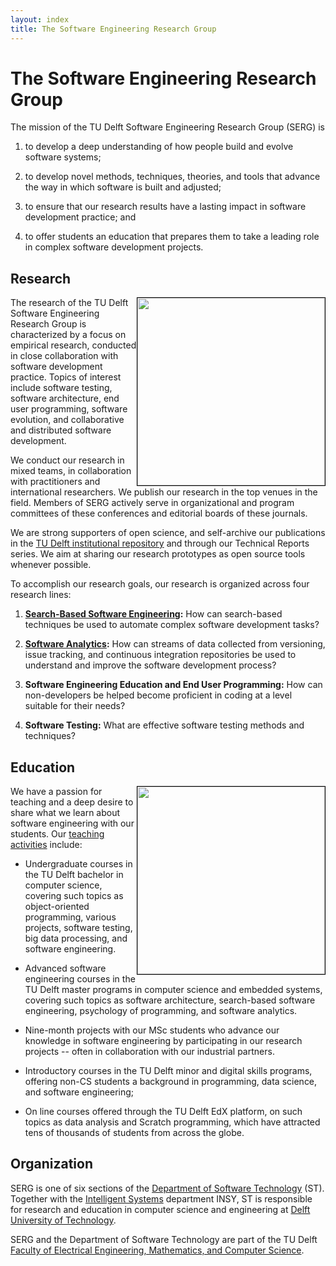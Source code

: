 ```yaml
---
layout: index
title: The Software Engineering Research Group
---
```


# The Software Engineering Research Group

The mission of the TU Delft Software Engineering Research Group (SERG) is

1. to develop a deep understanding of how people build and evolve software systems;

2. to develop novel methods, techniques, theories, and tools that advance the way in which software is built and adjusted;

3. to ensure that our research results have a lasting impact in software development practice; and

4. to offer students an education that prepares them to take a leading role in complex software development projects.


## Research

<image src="img/watchdog.png" style="float:right; width:300px; border:1px solid #000"/>

The research of the TU Delft Software Engineering Research Group is
characterized by a focus on empirical research, conducted in close collaboration
with software development practice. Topics of interest include software testing,
software architecture, end user programming, software evolution, and
collaborative and distributed software development.

We conduct our research in mixed teams, in collaboration with practitioners and
international researchers. We publish our research in the top venues in the
field. Members of SERG actively serve in organizational and program committees
of these conferences and editorial boards of these journals.

We are strong supporters of open science, and self-archive our publications in
the [TU Delft institutional repository](https://pure.tudelft.nl/portal/en/organisations/software-engineering(d40bac4b-3dd0-4427-aa5f-9331cae5d02e)/publications.html) and through 
our Technical Reports series. We aim at sharing our research prototypes as open
source tools whenever possible.

To accomplish our research goals, our research is organized across four research lines:

1. **[Search-Based Software Engineering](sbse.html):** How can search-based techniques be used to automate complex software development tasks?

2. **[Software Analytics](softanalytics.html):** How can streams of data collected from versioning, issue tracking, and continuous integration repositories be used to understand and improve the software development process?

3. **Software Engineering Education and End User Programming:** How can non-developers be helped become proficient in coding at a level suitable for their needs?

4. **Software Testing:** What are effective software testing methods and techniques?

## Education

<image src="img/lecture.jpg" style="float:right; width:300px; border:1px solid #000"/>

We have a passion for teaching and a deep desire to share what we learn about software engineering
with our students. Our [teaching activities](teaching.html) include:

- Undergraduate courses in the TU Delft bachelor in computer science, covering such topics as object-oriented programming, various projects, software testing, big data processing, and software engineering.

- Advanced software engineering courses in the TU Delft master programs in computer science and embedded systems, covering such topics as software architecture, search-based software engineering, psychology of programming, and software analytics.

- Nine-month projects with our MSc students who advance our knowledge in software engineering by participating in our research projects -- often in collaboration with our industrial partners.

- Introductory courses in the TU Delft minor and digital skills programs, offering non-CS students a background in programming, data science, and software engineering;

- On line courses offered through the TU Delft EdX platform, on such topics as data analysis and Scratch programming, which have attracted tens of thousands of students from across the globe.

## Organization

SERG is one of six sections of the [Department of Software Technology][st] (ST).
Together with the [Intelligent Systems][INSY] department INSY, ST is responsible for research and education in computer science and engineering at [Delft University of Technology][tudelft].

SERG and the Department of Software Technology are part of the TU Delft [Faculty of Electrical Engineering, Mathematics, and Computer Science][eemcs].

[eemcs]: https://www.tudelft.nl/en/eemcs/
[st]: https://www.tudelft.nl/en/eemcs/the-faculty/departments/software-technology/
[tudelft]: https://www.tudelft.nl
[insy]: https://www.tudelft.nl/en/eemcs/the-faculty/departments/intelligent-systems/
